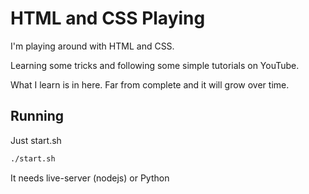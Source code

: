 # HTML and CSS Playing

I'm playing around with HTML and CSS. 

Learning some tricks and following some simple tutorials on YouTube. 

What I learn is in here. 
Far from complete and it will grow over time. 

## Running
Just start.sh
```bash
./start.sh
```

It needs live-server (nodejs) or Python
